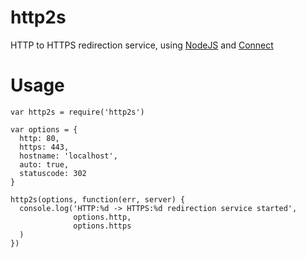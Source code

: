 # http2s
HTTP to HTTPS redirection service, using [NodeJS](http://nodejs.org) and
[Connect](http://senchalabs.github.com/connect)

# Usage

    var http2s = require('http2s')

    var options = {
      http: 80,
      https: 443,
      hostname: 'localhost',
      auto: true,
      statuscode: 302
    }

    http2s(options, function(err, server) {
      console.log('HTTP:%d -> HTTPS:%d redirection service started',
                  options.http,
                  options.https
      )
    })
